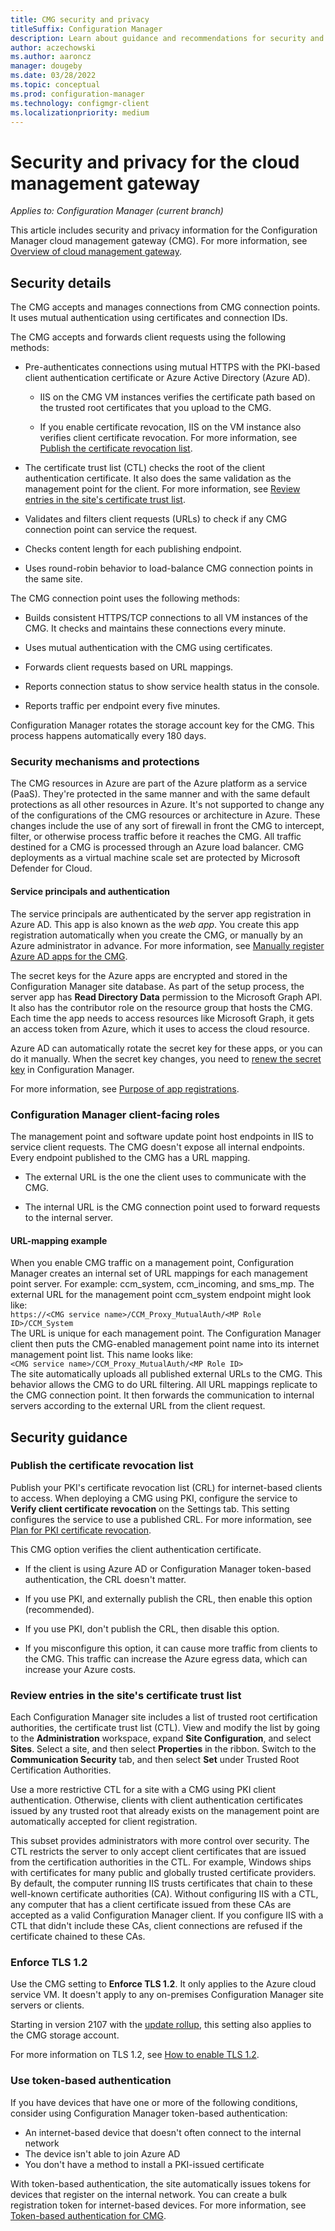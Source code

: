 ```yaml
---
title: CMG security and privacy
titleSuffix: Configuration Manager
description: Learn about guidance and recommendations for security and privacy with the cloud management gateway.
author: aczechowski
ms.author: aaroncz
manager: dougeby
ms.date: 03/28/2022
ms.topic: conceptual
ms.prod: configuration-manager
ms.technology: configmgr-client
ms.localizationpriority: medium
---
```


# Security and privacy for the cloud management gateway

*Applies to: Configuration Manager (current branch)*

This article includes security and privacy information for the Configuration Manager cloud management gateway (CMG). For more information, see [Overview of cloud management gateway](overview.md).

## Security details

The CMG accepts and manages connections from CMG connection points. It uses mutual authentication using certificates and connection IDs.

The CMG accepts and forwards client requests using the following methods:

- Pre-authenticates connections using mutual HTTPS with the PKI-based client authentication certificate or Azure Active Directory (Azure AD).

  - IIS on the CMG VM instances verifies the certificate path based on the trusted root certificates that you upload to the CMG.

  - If you enable certificate revocation, IIS on the VM instance also verifies client certificate revocation. For more information, see [Publish the certificate revocation list](#publish-the-certificate-revocation-list).

- The certificate trust list (CTL) checks the root of the client authentication certificate. It also does the same validation as the management point for the client. For more information, see [Review entries in the site's certificate trust list](#review-entries-in-the-sites-certificate-trust-list).

- Validates and filters client requests (URLs) to check if any CMG connection point can service the request.  

- Checks content length for each publishing endpoint.

- Uses round-robin behavior to load-balance CMG connection points in the same site.

The CMG connection point uses the following methods:

- Builds consistent HTTPS/TCP connections to all VM instances of the CMG. It checks and maintains these connections every minute.

- Uses mutual authentication with the CMG using certificates.

- Forwards client requests based on URL mappings.

- Reports connection status to show service health status in the console.

- Reports traffic per endpoint every five minutes.

Configuration Manager rotates the storage account key for the CMG. This process happens automatically every 180 days.<!-- 8613077 -->

### Security mechanisms and protections

The CMG resources in Azure are part of the Azure platform as a service (PaaS). They're protected in the same manner and with the same default protections as all other resources in Azure. It's not supported to change any of the configurations of the CMG resources or architecture in Azure. These changes include the use of any sort of firewall in front the CMG to intercept, filter, or otherwise process traffic before it reaches the CMG. All traffic destined for a CMG is processed through an Azure load balancer. CMG deployments as a virtual machine scale set are protected by Microsoft Defender for Cloud.

#### Service principals and authentication

The service principals are authenticated by the server app registration in Azure AD. This app is also known as the _web app_. You create this app registration automatically when you create the CMG, or manually by an Azure administrator in advance. For more information, see [Manually register Azure AD apps for the CMG](manually-register-azure-ad-apps.md).

The secret keys for the Azure apps are encrypted and stored in the Configuration Manager site database. As part of the setup process, the server app has **Read Directory Data** permission to the Microsoft Graph API. It also has the contributor role on the resource group that hosts the CMG. Each time the app needs to access resources like Microsoft Graph, it gets an access token from Azure, which it uses to access the cloud resource.

Azure AD can automatically rotate the secret key for these apps, or you can do it manually. When the secret key changes, you need to [renew the secret key](../../../servers/deploy/configure/azure-services-wizard.md#bkmk_renew) in Configuration Manager.

For more information, see [Purpose of app registrations](configure-azure-ad.md#purpose-of-app-registrations).

### Configuration Manager client-facing roles

The management point and software update point host endpoints in IIS to service client requests. The CMG doesn't expose all internal endpoints. Every endpoint published to the CMG has a URL mapping.

- The external URL is the one the client uses to communicate with the CMG.

- The internal URL is the CMG connection point used to forward requests to the internal server.

#### URL-mapping example

When you enable CMG traffic on a management point, Configuration Manager creates an internal set of URL mappings for each management point server. For example: ccm_system, ccm_incoming, and sms_mp. The external URL for the management point ccm_system endpoint might look like:  
`https://<CMG service name>/CCM_Proxy_MutualAuth/<MP Role ID>/CCM_System`  
The URL is unique for each management point. The Configuration Manager client then puts the CMG-enabled management point name into its internet management point list. This name looks like:  
`<CMG service name>/CCM_Proxy_MutualAuth/<MP Role ID>`  
The site automatically uploads all published external URLs to the CMG. This behavior allows the CMG to do URL filtering. All URL mappings replicate to the CMG connection point. It then forwards the communication to internal servers according to the external URL from the client request.

## Security guidance

### Publish the certificate revocation list

Publish your PKI's certificate revocation list (CRL) for internet-based clients to access. When deploying a CMG using PKI, configure the service to **Verify client certificate revocation** on the Settings tab. This setting configures the service to use a published CRL. For more information, see [Plan for PKI certificate revocation](../../../plan-design/security/plan-for-certificates.md#pki-certificate-revocation).

This CMG option verifies the client authentication certificate.

- If the client is using Azure AD or Configuration Manager token-based authentication, the CRL doesn't matter.

- If you use PKI, and externally publish the CRL, then enable this option (recommended).

- If you use PKI, don't publish the CRL, then disable this option.

- If you misconfigure this option, it can cause more traffic from clients to the CMG. This traffic can increase the Azure egress data, which can increase your Azure costs.<!-- SCCMDocs#1434 -->

### Review entries in the site's certificate trust list

<!--503739-->
Each Configuration Manager site includes a list of trusted root certification authorities, the certificate trust list (CTL). View and modify the list by going to the **Administration** workspace, expand **Site Configuration**, and select **Sites**. Select a site, and then select **Properties** in the ribbon. Switch to the **Communication Security** tab, and then select **Set** under Trusted Root Certification Authorities.

Use a more restrictive CTL for a site with a CMG using PKI client authentication. Otherwise, clients with client authentication certificates issued by any trusted root that already exists on the management point are automatically accepted for client registration.

This subset provides administrators with more control over security. The CTL restricts the server to only accept client certificates that are issued from the certification authorities in the CTL. For example, Windows ships with certificates for many public and globally trusted certificate providers. By default, the computer running IIS trusts certificates that chain to these well-known certificate authorities (CA). Without configuring IIS with a CTL, any computer that has a client certificate issued from these CAs are accepted as a valid Configuration Manager client. If you configure IIS with a CTL that didn't include these CAs, client connections are refused if the certificate chained to these CAs.

### Enforce TLS 1.2

<!-- SCCMDocs-pr#4021 -->

Use the CMG setting to **Enforce TLS 1.2**. It only applies to the Azure cloud service VM. It doesn't apply to any on-premises Configuration Manager site servers or clients.

Starting in version 2107 with the [update rollup](../../../../hotfix/2107/11121541.md), this setting also applies to the CMG storage account.<!--10800237-->

For more information on TLS 1.2, see [How to enable TLS 1.2](../../../plan-design/security/enable-tls-1-2.md).

### Use token-based authentication

<!--5686290-->

If you have devices that have one or more of the following conditions, consider using Configuration Manager token-based authentication:

- An internet-based device that doesn't often connect to the internal network
- The device isn't able to join Azure AD
- You don't have a method to install a PKI-issued certificate

With token-based authentication, the site automatically issues tokens for devices that register on the internal network. You can create a bulk registration token for internet-based devices. For more information, see [Token-based authentication for CMG](../../deploy/deploy-clients-cmg-token.md).<!-- SCCMDocs#2331 -->
